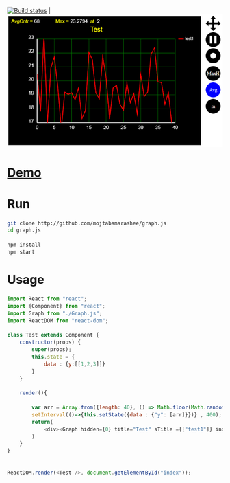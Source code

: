 
[![Build status](https://ci.appveyor.com/api/projects/status/pjxh5g91jpbh7t84?svg=true)](https://ci.appveyor.com/project/tygerbytes/resourcefitness) |
![Alt text](screenshots/screenshot1.png?raw=true "Optional Title")

<p style="clear:left">

# <a href="http://mojtabamarashee.github.io/graph.js">Demo</a>


# Run

```bash
git clone http://github.com/mojtabamarashee/graph.js
cd graph.js

npm install
npm start

```

# Usage
```javascript
import React from "react";
import {Component} from "react";
import Graph from "./Graph.js";
import ReactDOM from "react-dom";

class Test extends Component {
	constructor(props) {
		super(props);
		this.state = {
			data : {y:[[1,2,3]]}
		}
	}
	
	render(){

		var arr = Array.from({length: 40}, () => Math.floor(Math.random() * 40));
		setInterval(()=>{this.setState({data : {"y": [arr]}})} , 400);
		return(
			<div><Graph hidden={0} title="Test" sTitle ={["test1"]} index={[50]} width={600} height={400} data={this.state.data}/></div>
		)
	}
}


ReactDOM.render(<Test />, document.getElementById("index"));

````

